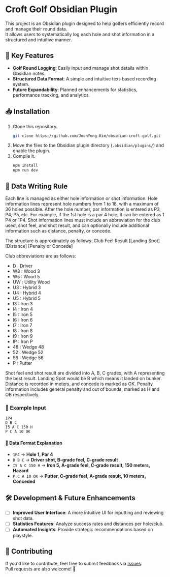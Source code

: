 # Croft Golf Obsidian Plugin

This project is an Obsidian plugin designed to help golfers efficiently record and manage their round data.  
It allows users to systematically log each hole and shot information in a structured and intuitive manner.

## 🚀 Key Features
- **Golf Round Logging**: Easily input and manage shot details within Obsidian notes.
- **Structured Data Format**: A simple and intuitive text-based recording system.
- **Future Expandability**: Planned enhancements for statistics, performance tracking, and analytics.

## 📥 Installation

1. Clone this repository.
   ```sh
   git clone https://github.com/JoonYong-Kim/obsidian-croft-golf.git
   ```
2. Move the files to the Obsidian plugin directory (`.obsidian/plugins/`) and enable the plugin.
3. Compile it.
   ```sh
   npm install
   npm run dev
   ```

## 📝 Data Writing Rule

Each line is managed as either hole information or shot information.
Hole information lines represent hole numbers from 1 to 18, with a maximum of 36 holes possible.
After the hole number, par information is entered as P3, P4, P5, etc.
For example, if the 1st hole is a par 4 hole, it can be entered as 1 P4 or 1P4.
Shot information lines must include an abbreviation for the club used, shot feel, and shot result, and can optionally include additional information such as distance, penalty, or concede.

The structure is approximately as follows:
Club Feel Result \[Landing Spot\] \[Distance\] \[Penalty or Concede\]

Club abbreviations are as follows:

 * D : Driver
 * W3 : Wood 3
 * W5 : Wood 5
 * UW : Utility Wood
 * U3 : Hybrid 3
 * U4 : Hybrid 4
 * U5 : Hybrid 5
 * I3 : Iron 3
 * I4 : Iron 4
 * I5 : Iron 5
 * I6 : Iron 6
 * I7 : Iron 7
 * I8 : Iron 8
 * I9 : Iron 9
 * IP : Iron P
 * 48 : Wedge 48
 * 52 : Wedge 52
 * 56 : Wedge 56
 * P : Putter

Shot feel and shot result are divided into A, B, C grades, with A representing the best result.
Landing Spot would be B which means it landed on bunker.
Distance is recorded in meters, and concede is marked as OK.
Penalty information includes general penalty and out of bounds, marked as H and OB respectively.

### 🎯 Example Input
```
1P4
D B C
I5 A C 150 H
P C A 10 OK
```
#### 📌 Data Format Explanation
- `1P4` → **Hole 1, Par 4**
- `D B C` → **Driver shot, B-grade feel, C-grade result**
- `I5 A C 150 H` → **Iron 5, A-grade feel, C-grade result, 150 meters, Hazard**
- `P C A 10 OK` → **Putter, C-grade feel, A-grade result, 10 meters, Conceded**

## 🛠️ Development & Future Enhancements
- [ ] **Improved User Interface**: A more intuitive UI for inputting and reviewing shot data.
- [ ] **Statistics Features**: Analyze success rates and distances per hole/club.
- [ ] **Automated Insights**: Provide strategic recommendations based on playstyle.

## 🤝 Contributing
If you'd like to contribute, feel free to submit feedback via [Issues](https://github.com/JoonYong-Kim/obsidian-croft-golf/issues).  
Pull requests are also welcome! 🙌

